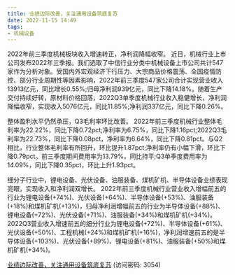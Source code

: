 ```yaml
---
title: 业绩边际改善，关注通用设备筑底复苏
date: 2022-11-15 14:49
tags:
- 机械设备
---
```

2022年前三季度机械板块收入增速转正，净利润降幅收窄。
近日，机械行业上市公司发布2022年三季报。我们选取了中信行业分类中机械设备上市公司共计547家作为分析对象。受国内外宏观经济下行压力、大宗商品价格震荡、全国疫情防控、部分行业周期性等因素影响，2022年前三季度547家公司合计实现营业收入13913亿元，同比增长0.55%;归母净利润939亿元，同比下降14.18%。随着生产交付持续好转，原材料价格回落，2022Q3单季度机械行业收入稳健增长，净利润降幅收窄，实现收入5076亿元，同比11.85%;净利润337亿元，同比下降0.26%。
<!-- more -->
整体盈利水平仍然承压，Q3毛利率环比改善。
2022年前三季度机械行业整体毛利率为22.22%，同比下降0.72pct;净利率为6.75%，同比下降1.16pct;2022Q3毛利率为22.73%，同比下降0.08pct，净利率为6.64%，同比下降0.81pct。与Q2相比，行业整体毛利率有所回升，环比提升1.87pct;净利率仍有小幅下滑，环比下降0.79pct。前三季度期间费用率为13.79%，同比持平;Q3单季度费用率为14.09%，同比下降0.35pct，环比上升1.93pct。

细分子行业中，锂电设备、光伏设备、油服装备、煤机矿机、半导体设备业绩表现亮眼，实现收入和净利润双增长。
2022年前三季度机械行业营业收入增幅前五的行业为锂电设备(+74%)、光伏设备(+64%)、半导体设备(+53%)、油服装备(+18%)和煤机矿机(+13%)，归母净利润增幅前五的行业为半导体设备(+88%)、锂电设备(+72%)、光伏设备(+71%)、油服装备(+34%)和煤机矿机(+34%)。2022Q3营业收入增速前五的细分行业为锂电设备(+72%)、半导体设备(+61%)、光伏设备(+50%)、工程机械(+24%)和煤机矿机(+16%)，净利润增速前五的是半导体设备(+103%)、光伏设备(+89%)、锂电设备(+81%)、油服装备(+50%)和煤机矿机(+34%)。

[业绩边际改善，关注通用设备筑底复苏](https://url12.ctfile.com/f/3948612-723791749-1d2807?p=3054)
(访问密码: 3054)

